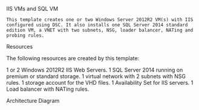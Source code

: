 IIS VMs and SQL VM

    This template creates one or two Windows Server 2012R2 VM(s) with IIS configured using DSC. It also installs one SQL Server 2014 standard edition VM, a VNET with two subnets, NSG, loader balancer, NATing and probing rules.

Resources

The following resources are created by this template:

1 or 2 Windows 2012R2 IIS Web Servers.
1 SQL Server 2014 running on premium or standard storage.
1 virtual network with 2 subnets with NSG rules.
1 storage account for the VHD files.
1 Availability Set for IIS servers.
1 Load balancer with NATing rules.


Architecture Diagram

